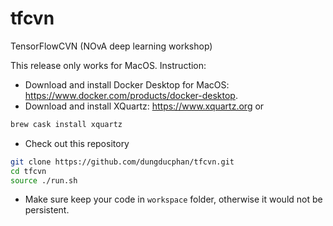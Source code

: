 # tfcvn
TensorFlowCVN (NOvA deep learning workshop)

This release only works for MacOS. Instruction:
- Download and install Docker Desktop for MacOS: https://www.docker.com/products/docker-desktop.
- Download and install XQuartz: https://www.xquartz.org or

```bash
brew cask install xquartz
```

- Check out this repository
```bash
git clone https://github.com/dungducphan/tfcvn.git
cd tfcvn
source ./run.sh
```

- Make sure keep your code in `workspace` folder, otherwise it would not be persistent.
